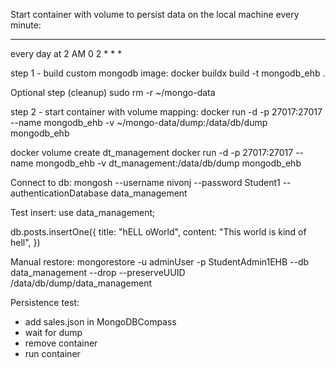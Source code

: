 Start container with volume to persist data on the local machine
every minute:

* * * * *

every day at 2 AM
0 2 * * *


step 1 - build custom mongodb image:
docker buildx build -t mongodb_ehb .

Optional step (cleanup)
sudo rm -r ~/mongo-data

step 2 - start container with volume mapping:
docker run -d -p 27017:27017 --name mongodb_ehb -v ~/mongo-data/dump:/data/db/dump mongodb_ehb 

docker volume create dt_management
docker run -d -p 27017:27017 --name mongodb_ehb -v dt_management:/data/db/dump mongodb_ehb 


Connect to db:
mongosh --username nivonj --password Student1 --authenticationDatabase data_management

Test insert:
use data_management;

  db.posts.insertOne({
    title: "hELL oWorld",
    content: "This world is kind of hell",
  })

Manual restore:
mongorestore -u adminUser -p StudentAdmin1EHB --db data_management --drop --preserveUUID /data/db/dump/data_management


Persistence test:

- add sales.json in MongoDBCompass
- wait for dump
- remove container
- run container
